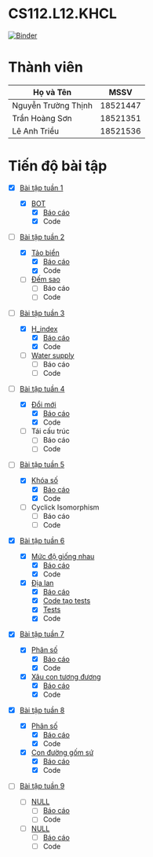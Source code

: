 # CS112.L12.KHCL

[![Binder](https://mybinder.org/badge_logo.svg)](https://mybinder.org/v2/gh/18521447/CS112.L12.KHCL/main)

# Thành viên
| Họ và Tên           | MSSV     |
| ------------------- | -------- |
| Nguyễn Trường Thịnh | 18521447 |
| Trần Hoàng Sơn      | 18521351 |
| Lê Anh Triều        | 18521536 |

# Tiến độ bài tập
- [x] [Bài tập tuần 1](https://github.com/18521447/CS112.L12.KHCL/tree/master/bt1)

  - [x] [BOT](https://github.com/18521447/CS112.L12.KHCL/tree/master/bt1)
    - [x] [Báo cáo](https://github.com/18521447/CS112.L12.KHCL/blob/master/bt1/bao_cao.ipynb)
    - [x] Code

- [ ] [Bài tập tuần 2](https://github.com/18521447/CS112.L12.KHCL/tree/master/bt2/)

  - [x] [Tảo biển](https://github.com/18521447/CS112.L12.KHCL/tree/master/bt2/tao_bien)
    - [x] [Báo cáo](https://github.com/18521447/CS112.L12.KHCL/tree/master/bt2/tao_bien/Bao_Cao.ipynb)
    - [x] Code
  - [ ] [Đếm sao](https://github.com/18521447/CS112.L12.KHCL/tree/master/bt2/dem_sao)
    - [ ] Báo cáo
    - [ ] Code

- [ ] [Bài tập tuần 3](https://github.com/18521447/CS112.L12.KHCL/tree/master/bt3/)

  - [x] [H_index](https://github.com/18521447/CS112.L12.KHCL/tree/master/bt3/H_index)
    - [x] [Báo cáo](https://github.com/18521447/CS112.L12.KHCL/tree/master/bt3/H_index/Bao_Cao.ipynb)
    - [x] Code
  - [ ] [Water supply](https://github.com/18521447/CS112.L12.KHCL/tree/master/bt3/water_supply)
    - [ ] Báo cáo
    - [ ] Code

- [ ] [Bài tập tuần 4](https://github.com/18521447/CS112.L12.KHCL/tree/master/bt4/)

  - [x] [Đổi mới](https://github.com/18521447/CS112.L12.KHCL/tree/master/bt4/doi_moi)
    - [x] [Báo cáo](https://github.com/18521447/CS112.L12.KHCL/tree/master/bt4/doi_moi/Bao_Cao.ipynb)
    - [x] Code
  - [ ] Tái cấu trúc
    - [ ] Báo cáo
    - [ ] Code

- [ ] [Bài tập tuần 5](https://github.com/18521447/CS112.L12.KHCL/blob/master/bt5/)

  - [x] [Khóa số](https://github.com/18521447/CS112.L12.KHCL/tree/master/bt5/khoa_so)
    - [x] [Báo cáo](https://github.com/18521447/CS112.L12.KHCL/tree/master/bt5/khoa_so/Bao_Cao.ipynb)
    - [x] Code
  - [ ] Cyclick Isomorphism
    - [ ] Báo cáo
    - [ ] Code

- [x] [Bài tập tuần 6](https://github.com/18521447/CS112.L12.KHCL/blob/master/bt6/)

  - [x] [Mức độ giống nhau](https://github.com/18521447/CS112.L12.KHCL/tree/master/bt6/compare_dna)
    - [x] [Báo cáo](https://github.com/18521447/CS112.L12.KHCL/tree/master/bt6/compare_dna/Bao_Cao.ipynb)
    - [x] Code
  - [x] [Địa lan](https://github.com/18521447/CS112.L12.KHCL/tree/master/bt6/dia_lan)
    - [x] [Báo cáo](https://github.com/18521447/CS112.L12.KHCL/tree/master/bt6/dia_lan/Bao_Cao.ipynb)
    - [x] [Code tạo tests](https://github.com/18521447/CS112.L12.KHCL/tree/master/bt6/dia_lan/Test_Plan_Generator.ipynb)
    - [x] [Tests](https://github.com/18521447/CS112.L12.KHCL/tree/master/bt6/dia_lan/tests)
    - [x] Code
    
- [x] [Bài tập tuần 7](https://github.com/18521447/CS112.L12.KHCL/blob/master/bt7/)

  - [x] [Phân số](https://github.com/18521447/CS112.L12.KHCL/tree/master/bt7/Phan_So)
    - [x] [Báo cáo](https://github.com/18521447/CS112.L12.KHCL/tree/master/bt7/Phan_So/Bao_Cao.ipynb)
    - [x] Code
  - [x] [Xâu con tương đương](https://github.com/18521447/CS112.L12.KHCL/tree/master/bt7/Xau_Con_Tuong_Duong)
    - [x] [Báo cáo](https://github.com/18521447/CS112.L12.KHCL/tree/master/bt7/Xau_Con_Tuong_Duong/Bao_Cao.ipynb)
    - [x] Code
    
- [x] [Bài tập tuần 8](https://github.com/18521447/CS112.L12.KHCL/blob/master/bt8/)

  - [x] [Phân số](https://github.com/18521447/CS112.L12.KHCL/tree/master/bt8/so_nguyen_moi)
    - [x] [Báo cáo](https://github.com/18521447/CS112.L12.KHCL/tree/master/bt8/so_nguyen_moi/Bao_Cao.ipynb)
    - [x] Code
  - [x] [Con đường gốm sứ](https://github.com/18521447/CS112.L12.KHCL/tree/master/bt8/con_duong_gom_su)
    - [x] [Báo cáo](https://github.com/18521447/CS112.L12.KHCL/tree/master/bt8/con_duong_gom_su/Bao_Cao.ipynb)
    - [x] Code

- [ ] [Bài tập tuần 9]()

  - [ ] [NULL]()
    - [ ] [Báo cáo]()
    - [ ] Code
  - [ ] [NULL]()
    - [ ] [Báo cáo]()
    - [ ] Code
